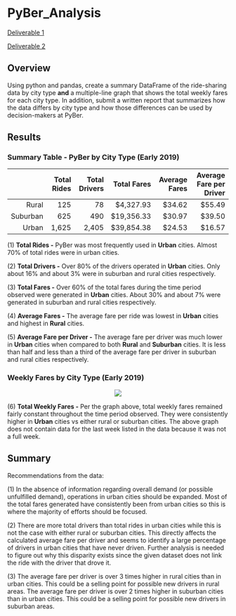 # PyBer_Analysis
[Deliverable 1](https://github.com/jzebker/PyBer_Analysis/blob/main/analysis/pyber_summary_df.png)

[Deliverable 2](https://github.com/jzebker/PyBer_Analysis/blob/main/analysis/Pyber_fare_summary.png)

## Overview
Using python and pandas, create a summary DataFrame of the ride-sharing data by city type **and** a multiple-line graph that shows the total weekly fares for each city type.  In addition, submit a written report that summarizes how the data differs by city type and how those differences can be used by decision-makers at PyBer.
## Results
### Summary Table - PyBer by City Type (Early 2019)
|  | Total Rides | Total Drivers | Total Fares | Average Fares | Average Fare per Driver |
|------------:|--------------:|------------:|--------------:|------------------------:|--------:|
|       Rural |           125 |          78 |     $4,327.93 |                  $34.62 | $55.49 |
|    Suburban |           625 |         490 |    $19,356.33 |                  $30.97 | $39.50 |
|       Urban |         1,625 |       2,405 |    $39,854.38 |                  $24.53 | $16.57 |

(1) **Total Rides -** PyBer was most frequently used in **Urban** cities.  Almost 70% of total rides were in urban cities.

(2) **Total Drivers -** Over 80% of the drivers operated in **Urban** cities.  Only about 16% and about 3% were in suburban and rural cities respectively.

(3) **Total Fares -** Over 60% of the total fares during the time period observed were generated in **Urban** cities.  About 30% and about 7% were generated in suburban and rural cities respectively.

(4) **Average Fares -** The average fare per ride was lowest in **Urban** cities and highest in **Rural** cities.

(5) **Average Fare per Driver -**  The average fare per driver was much lower in **Urban** cities when compared to both **Rural** and **Suburban** cities.  It is less than half and less than a third of the average fare per driver in suburban and rural cities respectively.

### Weekly Fares by City Type (Early 2019)
<p align="center">
  <img src="https://user-images.githubusercontent.com/84994321/125866003-cabc100a-4735-40e9-9525-6b4cb3406388.png">
</p>

(6) **Total Weekly Fares -** Per the graph above, total weekly fares remained fairly constant throughout the time period observed.  They were consistently higher in **Urban** cities vs either rural or suburban cities.  The above graph does not contain data for the last week listed in the data because it was not a full week.

## Summary
Recommendations from the data:

(1)  In the absence of information regarding overall demand (or possible unfulfilled demand), operations in urban cities should be expanded.  Most of the total fares generated have consistently been from urban cities so this is where the majority of efforts should be focused.

(2)  There are more total drivers than total rides in urban cities while this is not the case with either rural or suburban cities.  This directly affects the calculated average fare per driver and seems to identify a large percentage of drivers in urban cities that have never driven.  Further analysis is needed to figure out why this disparity exists since the given dataset does not link the ride with the driver that drove it.

(3)  The average fare per driver is over 3 times higher in rural cities than in urban cities.  This could be a selling point for possible new drivers in rural areas.  The average fare per driver is over 2 times higher in suburban cities than in urban cities.  This could be a selling point for possible new drivers in suburban areas.
